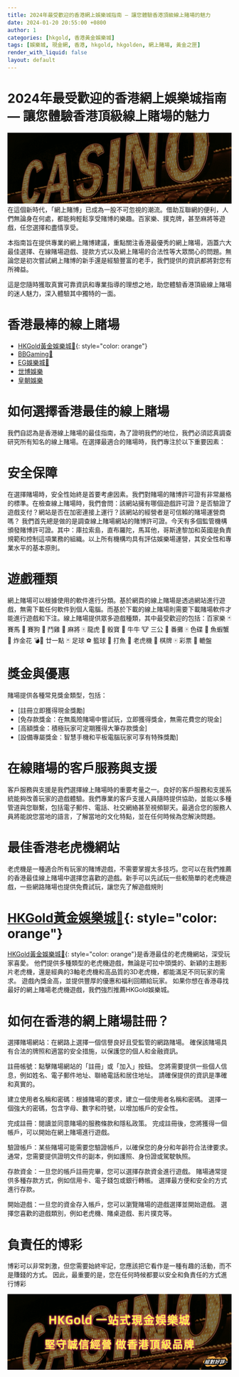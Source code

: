```yaml
---
title: 2024年最受歡迎的香港網上娛樂城指南 — 讓您體驗香港頂級線上賭場的魅力
date: 2024-01-20 20:55:00 +0800
author: 1
categories: [hkgold, 香港黃金娛樂城]
tags: [娛樂城, 現金網, 香港, hkgold, hkgolden, 網上賭場, 黃金之匣]
render_with_liquid: false
layout: default
---
```

# 2024年最受歡迎的香港網上娛樂城指南 — 讓您體驗香港頂級線上賭場的魅力
![現金網 娛樂城](/assets/img/casino.png)
在這個新時代，「網上賭博」已成為一股不可忽視的潮流。借助互聯網的便利，人們無論身在何處，都能夠輕鬆享受賭博的樂趣。百家樂、撲克牌，甚至麻將等遊戲，任您選擇和盡情享受。

本指南旨在提供專業的網上賭博建議，重點關注香港最優秀的網上賭場，涵蓋六大最佳選擇、在線賭場遊戲、提款方式以及網上賭場的合法性等大眾關心的問題。無論您是初次嘗試網上賭博的新手還是經驗豐富的老手，我們提供的資訊都將對您有所裨益。

這是您隨時獲取真實可靠資訊和專業指導的理想之地，助您體驗香港頂級線上賭場的迷人魅力，深入體驗其中獨特的一面。

# 香港最棒的線上賭場

- [HKGold黃金娛樂城🥇](https://hkgold.com){: style="color: orange"}
- [BBGaming🥈](https://hkgolden.com)
- [EG娛樂城🥉](https://eg.com)
- [世博娛樂](https://hk01.com)
- [皇朝娛樂](https://hkgold.com)

# 如何選擇香港最佳的線上賭場

我們自認為是香港線上賭場的最佳指南，為了證明我們的地位，我們必須認真調查研究所有知名的線上賭場。在選擇最適合的賭場時，我們專注於以下重要因素：

# 安全保障
在選擇賭場時，安全性始終是首要考慮因素。我們對賭場的賭博許可證有非常嚴格的標準。在檢查線上賭場時，我們會問：該網站擁有哪個遊戲許可證？是否驗證了遊戲支付？網站是否在加密連接上運行？該網站的經營者是可信賴的賭場運營商嗎？
我們首先總是做的是調查線上賭場網站的賭博許可證。今天有多個監管機構頒發賭博許可證。其中：庫拉索島，直布羅陀，馬耳他，哥斯達黎加和英國是負責規範和控制這項業務的組織。以上所有機構均具有評估娛樂場運營，其安全性和專業水平的基本原則。

# 遊戲種類
網上賭場可以根據使用的軟件進行分類。基於網頁的線上賭場是透過網站進行遊戲，無需下載任何軟件到個人電腦。而基於下載的線上賭場則需要下載賭場軟件才能進行遊戲和下注。線上賭場提供眾多遊戲種類，其中最受歡迎的包括：百家樂 🃏 賽馬 🏇 賽狗 🏁 鬥雞 🐔 麻將 🀄️ 龍虎 🐉 骰寶 🎲 牛牛 🐮 三公 👑 番攤 🀄️ 色碟 🎨 魚蝦蟹 🎲 炸金花 💣🌸 廿一點 🃏 足球 ⚽️ 籃球 🏀 打魚 🎣 老虎機 🎰 棋牌 🀄️ 彩票 🎫 轆盤

# 獎金與優惠
賭場提供各種常見獎金類型，包括：

- [註冊立即獲得現金獎勵]
- [免存款獎金：在無風險賭場中嘗試玩，立即獲得獎金，無需花費您的現金]
- [高額獎金：積極玩家可定期獲得大筆存款獎金]
- [設備專屬獎金：智慧手機和平板電腦玩家可享有特殊獎勵]

# 在線賭場的客戶服務與支援
客戶服務與支援是我們選擇線上賭場時的重要考量之一。良好的客戶服務和支援系統能夠改善玩家的遊戲體驗。我們專業的客戶支援人員隨時提供協助，並能以多種管道與您聯繫，包括電子郵件、電話、社交網絡甚至視頻聊天。最適合您的服務人員將能說您當地的語言，了解當地的文化特點，並在任何時候為您解決問題。

# 最佳香港老虎機網站
老虎機是一種適合所有玩家的賭博遊戲，不需要掌握太多技巧。您可以在我們推薦的香港最佳線上賭場中選擇您喜歡的遊戲。新手可以先試玩一些較簡單的老虎機遊戲，一些網路賭場也提供免費試玩，讓您先了解遊戲規則

# [HKGold黃金娛樂城🥇](https://hkgold.com){: style="color: orange"}
[HKGold黃金娛樂城🥇](https://hkgold.com){: style="color: orange"}是香港最佳的老虎機網站，深受玩家喜愛。 他們提供多種類型的老虎機遊戲，無論是可拉中頭獎的、新穎的主題影片老虎機，還是經典的3軸老虎機和高品質的3D老虎機，都能滿足不同玩家的需求。 遊戲內獎金高，並提供豐厚的優惠和福利回饋給玩家。 如果你想在香港尋找最好的網上賭場老虎機遊戲，我們強烈推薦HKGold娛樂城。

# 如何在香港的網上賭場註冊？
選擇賭場網站：在網路上選擇一個信譽良好且受監管的網路賭場。 確保該賭場具有合法的牌照和適當的安全措施，以保護您的個人和金融資訊。

註冊帳號：點擊賭場網站的「註冊」或「加入」按鈕。 您將需要提供一些個人信息，例如姓名、電子郵件地址、聯絡電話和居住地址。 請確保提供的資訊是準確和真實的。

建立使用者名稱和密碼：根據賭場的要求，建立一個使用者名稱和密碼。 選擇一個強大的密碼，包含字母、數字和符號，以增加帳戶的安全性。

完成註冊：閱讀並同意賭場的服務條款和隱私政策。 完成註冊後，您將獲得一個帳戶，可以開始在網上賭場進行遊戲。

驗證帳戶：某些賭場可能需要您驗證帳戶，以確保您的身分和年齡符合法律要求。 通常，您需要提供證明文件的副本，例如護照、身份證或駕駛執照。

存款資金：一旦您的帳戶註冊完畢，您可以選擇存款資金進行遊戲。 賭場通常提供多種存款方式，例如信用卡、電子錢包或銀行轉帳。 選擇最方便和安全的方式進行存款。

開始遊戲：一旦您的資金存入帳戶，您可以瀏覽賭場的遊戲選擇並開始遊戲。 選擇您喜歡的遊戲類別，例如老虎機、賭桌遊戲、影片撲克等。

# 負責任的博彩
博彩可以非常刺激，但您需要始終牢記，您應該把它看作是一種有趣的活動，而不是賺錢的方式。 因此，最重要的是，您在任何時候都要以安全和負責任的方式進行博彩

![hkgold.com](/assets/img/casino-hk.png)
